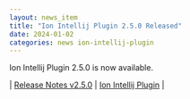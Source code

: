 ```yaml
---
layout: news_item
title: "Ion Intellij Plugin 2.5.0 Released"
date: 2024-01-02
categories: news ion-intellij-plugin
---
```


Ion Intellij Plugin 2.5.0 is now available.

| [Release Notes v2.5.0](https://github.com/amazon-ion/ion-intellij-plugin/releases/tag/v2.5.0) | [Ion Intellij Plugin](https://github.com/amazon-ion/ion-intellij-plugin) |

